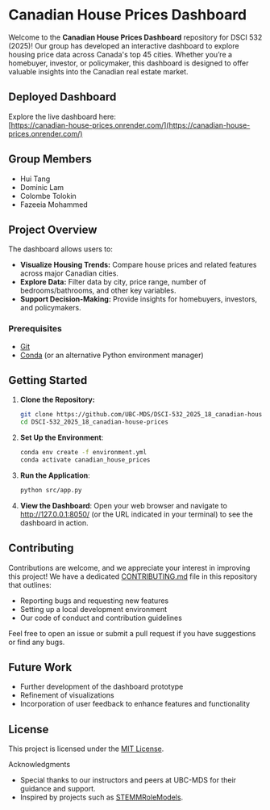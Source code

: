 # Canadian House Prices Dashboard

Welcome to the **Canadian House Prices Dashboard** repository for DSCI 532 (2025)! Our group has developed an interactive dashboard to explore housing price data across Canada's top 45 cities. Whether you’re a homebuyer, investor, or policymaker, this dashboard is designed to offer valuable insights into the Canadian real estate market.


## Deployed Dashboard

Explore the live dashboard here:  
[https://canadian-house-prices.onrender.com/](https://canadian-house-prices.onrender.com/)


## Group Members

- Hui Tang
- Dominic Lam
- Colombe Tolokin
- Fazeeia Mohammed

## Project Overview

The dashboard allows users to:

- **Visualize Housing Trends:** Compare house prices and related features across major Canadian cities.
- **Explore Data:** Filter data by city, price range, number of bedrooms/bathrooms, and other key variables.
- **Support Decision-Making:** Provide insights for homebuyers, investors, and policymakers.

### Prerequisites

- [Git](https://git-scm.com/)
- [Conda](https://docs.conda.io/en/latest/) (or an alternative Python environment manager)

## Getting Started

1. **Clone the Repository:**
   ```bash
   git clone https://github.com/UBC-MDS/DSCI-532_2025_18_canadian-house-prices.git
   cd DSCI-532_2025_18_canadian-house-prices
   ```
2.	**Set Up the Environment**:
	```bash
	conda env create -f environment.yml
	conda activate canadian_house_prices 
    ```
3. **Run the Application**:
	```bash
	python src/app.py
    ```

4. **View the Dashboard**:
Open your web browser and navigate to http://127.0.0.1:8050/ (or the URL indicated in your terminal) to see the dashboard in action.

## Contributing

Contributions are welcome, and we appreciate your interest in improving this project! We have a dedicated [CONTRIBUTING.md](CONTRIBUTING.md) file in this repository that outlines:

- Reporting bugs and requesting new features
- Setting up a local development environment
- Our code of conduct and contribution guidelines

Feel free to open an issue or submit a pull request if you have suggestions or find any bugs.


## Future Work

- Further development of the dashboard prototype
- Refinement of visualizations
- Incorporation of user feedback to enhance features and functionality

## License

This project is licensed under the [MIT License](LICENSE.md).

Acknowledgments
- Special thanks to our instructors and peers at UBC-MDS for their guidance and support.
- Inspired by projects such as [STEMMRoleModels](https://github.com/KirstieJane/STEMMRoleModels).